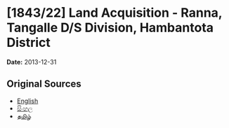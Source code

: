 # [1843/22] Land Acquisition - Ranna, Tangalle D/S Division, Hambantota District

**Date:** 2013-12-31

## Original Sources

- [English](https://documents.gov.lk/view/extra-gazettes/2013/12/1843-22_E.pdf)
- [සිංහල](https://documents.gov.lk/view/extra-gazettes/2013/12/1843-22_S.pdf)
- [தமிழ்](https://documents.gov.lk/view/extra-gazettes/2013/12/1843-22_T.pdf)

